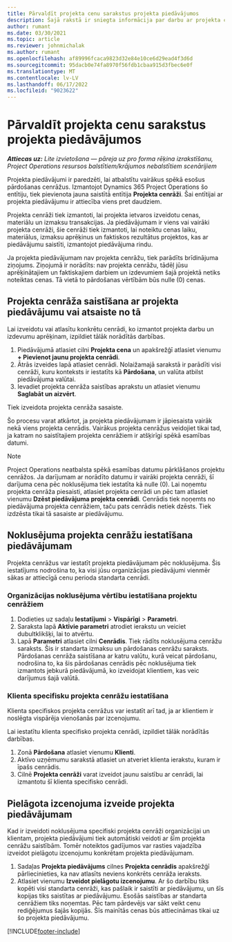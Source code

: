 ```yaml
---
title: Pārvaldīt projekta cenu sarakstus projekta piedāvājumos
description: Šajā rakstā ir sniegta informācija par darbu ar projekta cenrāžiem piedāvājumos.
author: rumant
ms.date: 03/30/2021
ms.topic: article
ms.reviewer: johnmichalak
ms.author: rumant
ms.openlocfilehash: af89996fcaca9823d32e84e10ce6d29ead4f3d6d
ms.sourcegitcommit: 95dacb0e74fa8970f56fdb1cbaa915d3fbec6e0f
ms.translationtype: MT
ms.contentlocale: lv-LV
ms.lasthandoff: 06/17/2022
ms.locfileid: "9023622"
---
```

# <a name="manage-project-price-lists-on-project-quotes"></a>Pārvaldīt projekta cenu sarakstus projekta piedāvājumos 

_**Attiecas uz:** Lite izvietošana — pāreja uz pro forma rēķina izrakstīšanu, Project Operations resursos balstītiem/krājumos nebalstītiem scenārijiem_

Projekta piedāvājumi ir paredzēti, lai atbalstītu vairākus spēkā esošus pārdošanas cenrāžus. Izmantojot Dynamics 365 Project Operations šo entītiju, tiek pievienota jauna saistītā entītija **Projekta cenrāži**. Šai entītijai ar projekta piedāvājumu ir attiecība viens pret daudziem.

Projekta cenrāži tiek izmantoti, lai projekta ietvaros izveidotu cenas, materiālu un izmaksu transakcijas. Ja piedāvājumam ir viens vai vairāki projekta cenrāži, šie cenrāži tiek izmantoti, lai noteiktu cenas laiku, materiālus, izmaksu aprēķinus un faktiskos rezultātus projektos, kas ar piedāvājumu saistīti, izmantojot piedāvājuma rindu.

Ja projekta piedāvājumam nav projekta cenrāžu, tiek parādīts brīdinājuma ziņojums. Ziņojumā ir norādīts: nav projekta cenrāžu, tādēļ jūsu aprēķinātajiem un faktiskajiem darbiem un izdevumiem šajā projektā netiks noteiktas cenas. Tā vietā to pārdošanas vērtībām būs nulle (0) cenas.

## <a name="associate-or-disassociate-a-project-price-list-on-a-project-quote"></a>Projekta cenrāža saistīšana ar projekta piedāvājumu vai atsaiste no tā

Lai izveidotu vai atlasītu konkrētu cenrādi, ko izmantot projekta darbu un izdevumu aprēķinam, izpildiet tālāk norādītās darbības.

1. Piedāvājumā atlasiet cilni **Projekta cena** un apakšrežģī atlasiet vienumu **+ Pievienot jaunu projekta cenrādi**.
2. Ātrās izveides lapā atlasiet cenrādi. Nolaižamajā sarakstā ir parādīti visi cenrāži, kuru konteksts ir iestatīts kā **Pārdošana**, un valūta atbilst piedāvājuma valūtai.
4. Ievadiet projekta cenrāža saistības aprakstu un atlasiet vienumu **Saglabāt un aizvērt**.

Tiek izveidota projekta cenrāža sasaiste.

Šo procesu varat atkārtot, ja projekta piedāvājumam ir jāpiesaista vairāk nekā viens projekta cenrādis. Vairākus projekta cenrāžus veidojiet tikai tad, ja katram no saistītajiem projekta cenrāžiem ir atšķirīgi spēkā esamības datumi.

> [!NOTE]
> Project Operations neatbalsta spēkā esamības datumu pārklāšanos projektu cenrāžos. Ja darījumam ar norādīto datumu ir vairāki projekta cenrāži, šī darījuma cena pēc noklusējuma tiek iestatīta kā nulle (0).
Lai noņemtu projekta cenrāža piesaisti, atlasiet projekta cenrādi un pēc tam atlasiet vienumu **Dzēst piedāvājuma projekta cenrādi**. Cenrādis tiek noņemts no piedāvājuma projekta cenrāžiem, taču pats cenrādis netiek dzēsts. Tiek izdzēsta tikai tā sasaiste ar piedāvājumu.

## <a name="set-up-default-project-price-lists-on-a-quote"></a>Noklusējuma projekta cenrāžu iestatīšana piedāvājumam

Projekta cenrāžus var iestatīt projekta piedāvājumam pēc noklusējuma. Šis iestatījums nodrošina to, ka visi jūsu organizācijas piedāvājumi vienmēr sākas ar attiecīgā cenu perioda standarta cenrādi.

### <a name="set-up-organizational-default-for-project-price-lists"></a>Organizācijas noklusējuma vērtību iestatīšana projektu cenrāžiem

1. Dodieties uz sadaļu **Iestatījumi** > **Vispārīgi** > **Parametri**.
2. Saraksta lapā **Aktīvie parametri** atrodiet ierakstu un veiciet dubultklikšķi, lai to atvērtu. 
3. Lapā **Parametri** atlasiet cilni **Cenrādis**. Tiek rādīts noklusējuma cenrāžu saraksts. Šis ir standarta izmaksu un pārdošanas cenrāžu saraksts. Pārdošanas cenrāža saistīšana ar katru valūtu, kurā veicat pārdošanu, nodrošina to, ka šis pārdošanas cenrādis pēc noklusējuma tiek izmantots jebkurā piedāvājumā, ko izveidojat klientiem, kas veic darījumus šajā valūtā.

### <a name="set-up-customer-specific-project-price-lists"></a>Klienta specifisku projekta cenrāžu iestatīšana

Klienta specifiskos projekta cenrāžus var iestatīt arī tad, ja ar klientiem ir noslēgta vispārēja vienošanās par izcenojumu.

Lai iestatītu klienta specifisko projekta cenrādi, izpildiet tālāk norādītās darbības.

1. Zonā **Pārdošana** atlasiet vienumu **Klienti**.
2. Aktīvo uzņēmumu sarakstā atlasiet un atveriet klienta ierakstu, kuram ir īpašs cenrādis.
3. Cilnē **Projekta cenrāži** varat izveidot jaunu saistību ar cenrādi, lai izmantotu šī klienta specifisko cenrādi.

## <a name="create-custom-pricing-on-a-project-quote"></a>Pielāgota izcenojuma izveide projekta piedāvājumam

Kad ir izveidoti noklusējuma specifiski projekta cenrāži organizācijai un klientam, projekta piedāvājumi tiek automātiski veidoti ar šīm projekta cenrāžu saistībām. Tomēr noteiktos gadījumos var rasties vajadzība izveidot pielāgotu izcenojumu konkrētam projekta piedāvājumam. 

1. Sadaļas **Projekta piedāvājums** cilnes **Projekta cenrādis** apakšrežģī pārliecinieties, ka nav atlasīts neviens konkrēts cenrāža ieraksts.
2. Atlasiet vienumu **Izveidot pielāgotu izcenojumu**. Ar šo darbību tiks kopēti visi standarta cenrāži, kas pašlaik ir saistīti ar piedāvājumu, un šīs kopijas tiks saistītas ar piedāvājumu. Esošās saistības ar standarta cenrāžiem tiks noņemtas. Pēc tam pārdevējs var sākt veikt cenu rediģējumus šajās kopijās. Šīs mainītās cenas būs attiecināmas tikai uz šo projekta piedāvājumu.


[!INCLUDE[footer-include](../../includes/footer-banner.md)]
